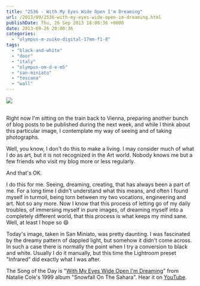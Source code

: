 ```yaml
---
title: "2536 - With My Eyes Wide Open I'm Dreaming"
url: /2013/09/2536-with-my-eyes-wide-open-im-dreaming.html
publishDate: Thu, 26 Sep 2013 18:00:36 +0000
date: 2013-09-26 20:00:36
categories: 
  - "olympus-m-zuiko-digital-17mm-f1-8"
tags: 
  - "black-and-white"
  - "door"
  - "italy"
  - "olympus-om-d-e-m5"
  - "san-miniato"
  - "toscana"
  - "wall"
---
```

<div class="container">
<div class="center"><a target="_blank" href="https://d25zfm9zpd7gm5.cloudfront.net/1200x1200/2013/20130914_180100_lr.jpg"><img src="https://d25zfm9zpd7gm5.cloudfront.net/0600x0600/2013/20130914_180100_lr.jpg" /></a></div>
</div>
<br />

Right now I'm sitting on the train back to Vienna, preparing another bunch of blog posts to be published during the next week, and while I think about this particular image, I contemplate my way of seeing and of taking photographs.

Well, you know, I don't do this to make a living. I may consider much of what I do as art, but it is not recognized in the Art world. Nobody knows me but a few friends who visit my blog more or less regularly.

And that's OK.

I do this for me. Seeing, dreaming, creating, that has always been a part of me. For a long time I didn't understand what this means, and often I found myself in turmoil, being torn between my two vocations, engineering and art. Not so any more. Now I know that this process of letting go of my daily troubles, of immersing myself in pure images, of dreaming myself into a completely different world, that this process is what keeps my mind sane. Well, at least I hope so 😄

 Today's image, taken in San Miniato, was pretty daunting. I was fascinated by the dreamy pattern of dappled light, but somehow it didn't come across. In such a case there is normally the point when I try a conversion to black and white. Usually I do it manually, but this time the Lightroom preset "Infrared" did exactly what I was after.

The Song of the Day is "<a href="http://www.lyricsmode.com/lyrics/n/natalie_cole/with_my_eyes_wide_open_im_dreaming.html" target="_blank">With My Eyes Wide Open I'm Dreaming</a>" from Natalie Cole's 1999 album "Snowfall On The Sahara". Hear it on <a href="http://www.youtube.com/watch?v=nZjJ6raOGpk" target="_blank">YouTube</a>.
